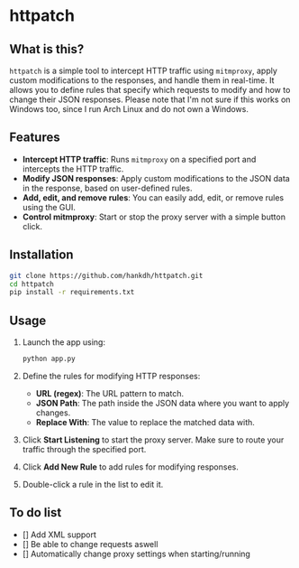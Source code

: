 # httpatch

## What is this?

`httpatch` is a simple tool to intercept HTTP traffic using `mitmproxy`, apply custom modifications to the responses, and handle them in real-time. It allows you to define rules that specify which requests to modify and how to change their JSON responses. Please note that I'm not sure if this works on Windows too, since I run Arch Linux and do not own a Windows.

## Features

- **Intercept HTTP traffic**: Runs `mitmproxy` on a specified port and intercepts the HTTP traffic.
- **Modify JSON responses**: Apply custom modifications to the JSON data in the response, based on user-defined rules.
- **Add, edit, and remove rules**: You can easily add, edit, or remove rules using the GUI.
- **Control mitmproxy**: Start or stop the proxy server with a simple button click.

## Installation
```bash
git clone https://github.com/hankdh/httpatch.git
cd httpatch
pip install -r requirements.txt
```
## Usage

1. Launch the app using:

   ```bash
   python app.py
   ```

2. Define the rules for modifying HTTP responses:
   - **URL (regex)**: The URL pattern to match.
   - **JSON Path**: The path inside the JSON data where you want to apply changes.
   - **Replace With**: The value to replace the matched data with.

3. Click **Start Listening** to start the proxy server. Make sure to route your traffic through the specified port.

4. Click **Add New Rule** to add rules for modifying responses.

5. Double-click a rule in the list to edit it.

## To do list
- [] Add XML support
- [] Be able to change requests aswell
- [] Automatically change proxy settings when starting/running
